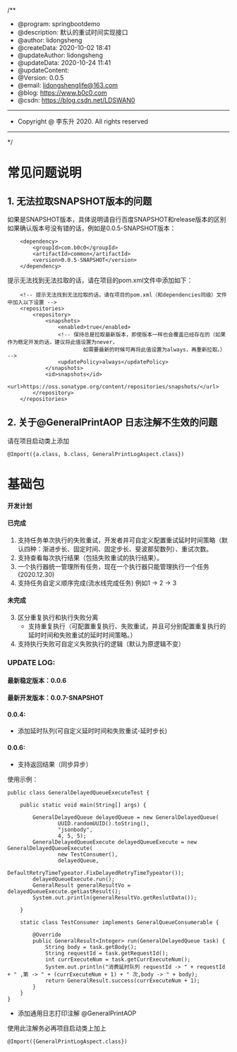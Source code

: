 

/**
 * @program: springbootdemo
 * @description: 默认的重试时间实现接口
 * @author: lidongsheng
 * @createData: 2020-10-02 18:41
 * @updateAuthor: lidongsheng
 * @updateData: 2020-10-24 11:41
 * @updateContent:
 * @Version: 0.0.5
 * @email: lidongshenglife@163.com
 * @blog: https://www.b0c0.com
 * @csdn: https://blog.csdn.net/LDSWAN0
 * ************************************************
 * Copyright @ 李东升 2020. All rights reserved
 * ************************************************
 */

# 常见问题说明

## 1. 无法拉取SNAPSHOT版本的问题
如果是SNAPSHOT版本，具体说明请自行百度SNAPSHOT和release版本的区别
如果确认版本号没有错的话，例如是0.0.5-SNAPSHOT版本：
```
    <dependency>
        <groupId>com.b0c0</groupId>
        <artifactId>common</artifactId>
        <version>0.0.5-SNAPSHOT</version>
    </dependency>
```
提示无法找到无法拉取的话，请在项目的pom.xml文件中添加如下：
```
    <!-- 提示无法找到无法拉取的话，请在项目的pom.xml（和dependencies同级）文件中加入以下设置 -->
    <repositories>
        <repository>
            <snapshots>
                <enabled>true</enabled>
                <!-- 保持总是拉取最新版本，即使版本一样也会覆盖已经存在的（如果作为稳定开发的话，建议将此值设置为never，
                        如需要最新的时候可再将此值设置为always，再重新拉取。） -->
                <updatePolicy>always</updatePolicy>
            </snapshots>
            <id>snapshots</id>
            <url>https://oss.sonatype.org/content/repositories/snapshots/</url>
        </repository>
    </repositories>
```
## 2. 关于@GeneralPrintAOP 日志注解不生效的问题

请在项目启动类上添加

```
@Import({a.class, b.class, GeneralPrintLogAspect.class})
```


 

# 基础包

#### 开发计划

#### 已完成

1. 支持任务单次执行的失败重试，开发者并可自定义配置重试延时时间策略（默认四种：渐进步长、固定时间、固定步长、斐波那契数列）、重试次数。
2. 支持查看每次执行结果（包括失败重试的执行结果）。
3. 一个执行器统一管理所有任务，现在一个执行器只能管理执行一个任务(2020.12.30)
4. 支持任务自定义顺序完成(流水线完成任务) 例如1 -> 2 -> 3
#### 未完成
3. 区分重复执行和执行失败分离
   * 支持重复执行（可配置重复执行、失败重试，并且可分别配置重复执行的延时时间和失败重试的延时时间策略。）
4. 支持执行失败可自定义失败执行的逻辑（默认为原逻辑不变）

### UPDATE LOG:

#### 最新稳定版本：0.0.6

#### 最新开发版本：0.0.7-SNAPSHOT

#### 0.0.4: 
* 添加延时队列(可自定义延时时间和失败重试-延时步长)

#### 0.0.6: 
* 支持返回结果（同步异步）

使用示例：
```
public class GeneralDelayedQueueExecuteTest {

    public static void main(String[] args) {

        GeneralDelayedQueue delayedQueue = new GeneralDelayedQueue(
                UUID.randomUUID().toString(),
                "jsonbody",
                4, 5, 5);
        GeneralDelayedQueueExecute delayedQueueExecute = new GeneralDelayedQueueExecute(
                new TestConsumer(),
                delayedQueue,
                DefaultRetryTimeTypeator.FixDelayedRetryTimeTypeator());
        delayedQueueExecute.run();
        GeneralResult generalResultVo = delayedQueueExecute.getLastResult();
        System.out.println(generalResultVo.getReslutData());

    }

    static class TestConsumer implements GeneralQueueConsumerable {

        @Override
        public GeneralResult<Integer> run(GeneralDelayedQueue task) {
            String body = task.getBody();
            String requestId = task.getRequestId();
            int currExecuteNum = task.getCurrExecuteNum();
            System.out.println("消费延时队列 requestId -> " + requestId + " ,第 -> " + (currExecuteNum + 1) + " 次,body -> " + body);
            return GeneralResult.success(currExecuteNum + 1);
        }
    }
}
```


* 添加通用日志打印注解 @GeneralPrintAOP

使用此注解务必再项目启动类上加上
```
@Import({GeneralPrintLogAspect.class})
```

    
